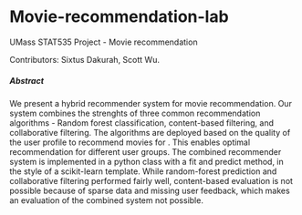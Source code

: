 # Movie-recommendation-lab
UMass STAT535 Project - Movie recommendation

Contributors: Sixtus Dakurah, Scott Wu.

##### Abstract
We present a hybrid recommender system for movie recommendation. Our system combines the strenghts of three common recommendation algorithms - Random forest classification, content-based filtering, and collaborative filtering. The algorithms are deployed based on the quality of the user profile to recommend movies for . This enables optimal recommendation for different user groups. The combined recommender system is implemented in a python class with a fit and predict method, in the style of a scikit-learn template. While random-forest prediction and collaborative filtering performed fairly well, content-based evaluation is not possible because of sparse data and missing user feedback, which makes an evaluation of the combined system not possible.


